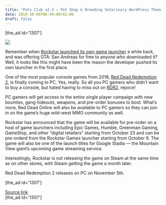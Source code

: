 ```yaml
---
title: 'Pets Club v2.3 – Pet Shop & Breeding Veterinary WordPress Theme'
date: 2019-10-05T06:49:00+01:00
draft: false
---
```


\[the\_ad id='1307'\]  
  

  
![](https://beebom.com/wp-content/uploads/2018/08/Red-Dead-Redemption-2-app.jpg)

Remember when [Rockstar launched its own game launcher](https://beebom.com/rockstar-games-launched-game-store/) a while back, and was offering GTA: San Andreas for free to anyone who downloaded it? Well, it looks like this might have been the reason the developer pushed its own launcher in the first place.  

One of the most popular console games from 2018, [Red Dead Redemption 2](https://beebom.com/red-dead-redemption-2-best-ever/), is finally coming to PC. Yes, really. So all you PC gamers who didn’t want to buy a console, but hated having to miss out on [RDR2](https://beebom.com/android-red-dead-redemption-2/), rejoice!  

PC gamers will get access to the entire single player campaign with new bounties, gang hideouts, weapons, and pre-order bonuses to boot. What’s more, Red Dead Online will also be available to PC gamers so they can join in on the game’s huge wild-west MMO community as well.  

Rockstar has announced that the game will be available for pre-order on a host of game launchers including Epic Games, Humble, Greenman Gaming, GameStop, and other “digital retailers” starting from October 23 and can be pre-orderd from the Rockstar Games launcher starting from October 9. The game will also be one of the launch titles for Google Stadia — the Mountain View giant’s upcoming game streaming service.  

Interestingly, Rockstar is not releasing the game on Steam at the same time as on other stores, with Steam getting the game a month later.  

Red Dead Redemption 2 releases on PC on November 5th.  

  

  
\[the\_ad id='1307'\]  
  
[Source link](https://beebom.com/red-dead-redemption-2-coming-pc/)  
\[the\_ad id='1307'\]